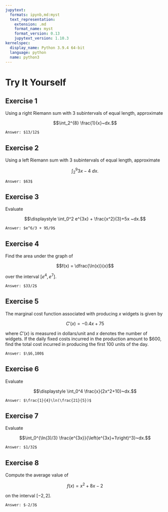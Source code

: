 ```yaml
---
jupytext:
  formats: ipynb,md:myst
  text_representation:
    extension: .md
    format_name: myst
    format_version: 0.13
    jupytext_version: 1.10.3
kernelspec:
  display_name: Python 3.9.4 64-bit
  language: python
  name: python3
---
```

# Try It Yourself

## Exercise 1

Using a right Riemann sum with 3 subintervals of equal length, approximate 

$$\int_2^{8} \frac{1}{x}~dx.$$

```{dropdown} Show answer
Answer: $13/12$
```


## Exercise 2

Using a left Riemann sum with 3 subintervals of equal length, approximate 

$$\int_2^9 3x - 4 ~dx.$$

```{dropdown} Show answer
Answer: $63$
```


## Exercise 3
Evaluate 

$$\displaystyle \int_0^2 e^{3x} + \frac{x^2}{3}+5x  ~dx.$$

```{dropdown} Show answer
Answer: $e^6/3 + 95/9$
```


## Exercise 4
Find the area under the graph of 

$$f(x) = \dfrac{\ln(x)}{x}$$ 

over the interval $[e^4, e^7].$

```{dropdown} Show answer
Answer: $33/2$
```


## Exercise 5
The marginal cost function associated with producing $x$ widgets is given by

$$C'(x) = -0.4x + 75$$

where $C'(x)$ is measured in dollars/unit and $x$ denotes the number of widgets. If the daily fixed costs incurred in the production amount to $\$600$, find the total cost incurred in producing the first 100 units of the day.

```{dropdown} Show answer
Answer: $\$6,100$
```

## Exercise 6
Evaluate 

$$\displaystyle \int_0^4 \frac{x}{2x^2+10}~dx.$$

```{dropdown} Show answer
Answer: $\frac{1}{4}\ln(\frac{21}{5})$
```


## Exercise 7
Evaluate 

$$\int_0^{\ln(3)/3} \frac{e^{3x}}{\left(e^{3x}+1\right)^3}~dx.$$

```{dropdown} Show answer
Answer: $1/32$
```


## Exercise 8
Compute the average value of 

$$f(x) = x^2+8x-2$$ 

on the interval $[-2, 2]$.

```{dropdown} Show answer
Answer: $-2/3$
```